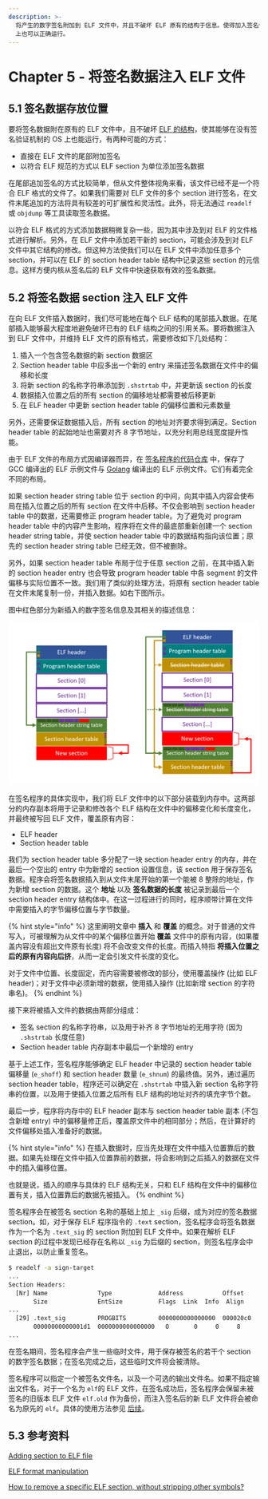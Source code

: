 ```yaml
---
description: >-
  将产生的数字签名附加到 ELF 文件中，并且不破坏 ELF 原有的结构于信息。使得加入签名信息的 ELF 文件也能够在没有签名验证机制的普通 Linux
  上也可以正确运行。
---
```


# Chapter 5 - 将签名数据注入 ELF 文件

## 5.1 签名数据存放位置

要将签名数据附在原有的 ELF 文件中，且不破坏 [ELF 的结构](../group-1-kernel-signature-verification/chapter-2-elf-format-analysis.md)，使其能够在没有签名验证机制的 OS 上也能运行，有两种可能的方式：

* 直接在 ELF 文件的尾部附加签名
* 以符合 ELF 规范的方式以 ELF section 为单位添加签名数据

在尾部追加签名的方式比较简单，但从文件整体视角来看，该文件已经不是一个符合 ELF 格式的文件了。如果我们需要对 ELF 文件的多个 section 进行签名，在文件末尾追加的方法将具有较差的可扩展性和灵活性。此外，将无法通过 `readelf` 或 `objdump` 等工具读取签名数据。

以符合 ELF 格式的方式添加数据稍微复杂一些，因为其中涉及到对 ELF 的文件格式进行解析。另外，在 ELF 文件中添加若干新的 section，可能会涉及到对 ELF 文件中其它结构的修改。但这种方法使我们可以在 ELF 文件中添加任意多个 section，并可以在 ELF 的 section header table 结构中记录这些 section 的元信息。这样方便内核从签名后的 ELF 文件中快速获取有效的签名数据。

## 5.2 将签名数据 section 注入 ELF 文件

在向 ELF 文件插入数据时，我们尽可能地在每个 ELF 结构的尾部插入数据。在尾部插入能够最大程度地避免破坏已有的 ELF 结构之间的引用关系。要将数据注入到 ELF 文件中，并维持 ELF 文件的原有格式，需要修改如下几处结构：

1. 插入一个包含签名数据的新 section 数据区
2. Section header table 中应多出一个新的 entry 来描述签名数据在文件中的偏移和长度
3. 将新 section 的名称字符串添加到 `.shstrtab` 中，并更新该 section 的长度
4. 数据插入位置之后的所有 section 的偏移地址都需要被后移更新
5. 在 ELF header 中更新 section header table 的偏移位置和元素数量

另外，还需要保证数据插入后，所有 section 的地址对齐要求得到满足。Section header table 的起始地址也需要对齐 8 字节地址，以充分利用总线宽度提升性能。

由于 ELF 文件的布局方式因编译器而异，在 [签名程序的代码仓库](https://github.com/mrdrivingduck/linux-elf-binary-signer/tree/master/test/func) 中，保存了 GCC 编译出的 ELF 示例文件与 [Golang](https://golang.org/) 编译出的 ELF 示例文件。它们有着完全不同的布局。

如果 section header string table 位于 section 的中间，向其中插入内容会使布局在插入位置之后的所有 section 在文件中后移。不仅会影响到 section header table 中的数据，还需要修正 program header table。为了避免对 program header table 中的内容产生影响，程序将在文件的最底部重新创建一个 section header string table，并使 section header table 中的数据结构指向该位置；原先的 section header string table 已经无效，但不被删除。

另外，如果 section header table 布局于位于任意 section 之前，在其中插入新的 section header entry 也会导致 program header table 中各 segment 的文件偏移与实际位置不一致。我们用了类似的处理方法，将原有 section header table 在文件末尾复制一份，并插入数据。如右下图所示。

图中红色部分为新插入的数字签名信息及其相关的描述信息：

![&#x6CE8;&#x5165;&#x7B7E;&#x540D;&#x540E;&#x7684; ELF &#x6587;&#x4EF6;](../.gitbook/assets/elf-new-section.png)

在签名程序的具体实现中，我们将 ELF 文件中的以下部分装载到内存中。这两部分的内存副本将用于记录和修改各个 ELF 结构在文件中的偏移变化和长度变化，并最终被写回 ELF 文件，覆盖原有内容：

* ELF header
* Section header table

我们为 section header table 多分配了一块 section header entry 的内存，并在最后一个空出的 entry 中为新增的 section 设置信息，该 section 用于保存签名数据。程序会将签名数据插入到从文件末尾开始的第一个能被 8 整除的地址，作为新增 section 的数据。这个 **地址** 以及 **签名数据的长度** 被记录到最后一个 section header entry 结构体中。在这一过程进行的同时，程序顺带计算在文件中需要插入的字节偏移位置与字节数量。

{% hint style="info" %}
这里阐明文章中 **插入** 和 **覆盖** 的概念。对于普通的文件写入，可被理解为从文件中的某个偏移位置开始 **覆盖** 文件中的原有内容，\(如果覆盖内容没有超出文件原有长度\) 将不会改变文件的长度。而插入特指 **将插入位置之后的原有内容向后挤**，从而一定会引发文件长度的变化。

对于文件中位置、长度固定，而内容需要被修改的部分，使用覆盖操作 \(比如 ELF header\)；对于文件中必须新增的数据，使用插入操作 \(比如新增 section 的字符串名\)。
{% endhint %}

接下来将被插入文件的数据由两部分组成：

* 签名 section 的名称字符串，以及用于补齐 8 字节地址的无用字符 \(因为 `.shstrtab` 长度任意\)
* Section header table 内存副本中最后一个新增的 entry

基于上述工作，签名程序能够确定 ELF header 中记录的 section header table 偏移量 \(`e_shoff`\) 和 section header 数量 \(`e_shnum`\) 的最终值。另外，通过遍历 section header table，程序还可以确定在 `.shstrtab` 中插入新 section 名称字符串的位置，以及用于使插入位置之后所有 ELF 结构的地址对齐的填充字节个数。

最后一步，程序将内存中的 ELF header 副本与 section header table 副本 \(不包含新增 entry\) 中的偏移量修正后，覆盖原文件中的相同部分；然后，在计算好的文件偏移处插入准备好的数据。

{% hint style="info" %}
在插入数据时，应当先处理在文件中插入位置靠后的数据。如果先处理在文件中插入位置靠前的数据，将会影响到之后插入的数据在文件中的插入偏移位置。

也就是说，插入的顺序与具体的 ELF 结构无关，只和 ELF 结构在文件中的偏移位置有关，插入位置靠后的数据先被插入。
{% endhint %}

签名程序会在被签名 section 名称的基础上加上 `_sig` 后缀，成为对应的签名数据 section。如，对于保存 ELF 程序指令的 `.text` section，签名程序会将签名数据作为一个名为 `.text_sig` 的 section 附加到 ELF 文件中。如果在解析 ELF section 的过程中发现已经存在名称以 `_sig` 为后缀的 section，则签名程序会中止退出，以防止重复签名。

```bash
$ readelf -a sign-target
...
Section Headers:
  [Nr] Name              Type             Address           Offset
       Size              EntSize          Flags  Link  Info  Align
...
  [29] .text_sig         PROGBITS         0000000000000000  000020c0
       00000000000001d1  0000000000000000   O       0     0     8
...
```

在签名期间，签名程序会产生一些临时文件，用于保存被签名的若干个 section 的数字签名数据；在签名完成之后，这些临时文件将会被清除。

签名程序可以指定一个被签名文件名，以及一个可选的输出文件名。如果不指定输出文件名，对于一个名为 `elf`的 ELF 文件，在签名成功后，签名程序会保留未被签名的旧版本 ELF 文件 `elf.old` 作为备份，而注入签名后的新 ELF 文件将会被命名为原先的 `elf`。具体的使用方法参见 [后续](../group-3-usage/chapter-9-elf-sign.md#82-qian-ming-cheng-xu-de-shi-yong-fang-shi)。

## 5.3 参考资料

[Adding section to ELF file](https://stackoverflow.com/questions/1088128/adding-section-to-elf-file)

[ELF format manipulation](https://stackoverflow.com/questions/7601344/elf-format-manipulation)

[How to remove a specific ELF section, without stripping other symbols?](https://stackoverflow.com/questions/31453859/how-to-remove-a-specific-elf-section-without-stripping-other-symbols)

